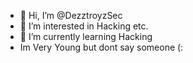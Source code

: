 - 👋 Hi, I’m @DezztroyzSec
- 👀 I’m interested in Hacking etc.
- 🌱 I’m currently learning Hacking
- Im Very Young but dont say someone (:
